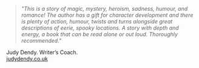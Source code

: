 ﻿> *"This is a story of magic, mystery, heroism, sadness, humour, and romance! 
The author has a gift for character development and there is plenty of action, humour, twists and turns alongside great descriptions of eerie, spooky locations. 
A story with depth and energy, a book that can be read alone or out loud. 
Thoroughly recommended."*

Judy Dendy. Writer’s Coach.  
[judydendy.co.uk](http://www.judydendy.co.uk)